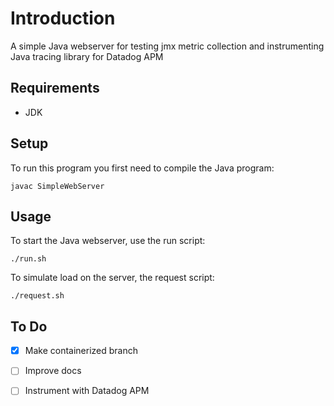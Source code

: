 # Introduction

A simple Java webserver for testing jmx metric collection and instrumenting Java tracing library for Datadog APM

## Requirements

* JDK

## Setup

To run this program you first need to compile the Java program:

```
javac SimpleWebServer
```

## Usage

To start the Java webserver, use the run script:

```
./run.sh
```
To simulate load on the server, the request script:

```
./request.sh
```

## To Do

- [x] Make containerized branch
- [ ] Improve docs
- [ ] Instrument with Datadog APM


